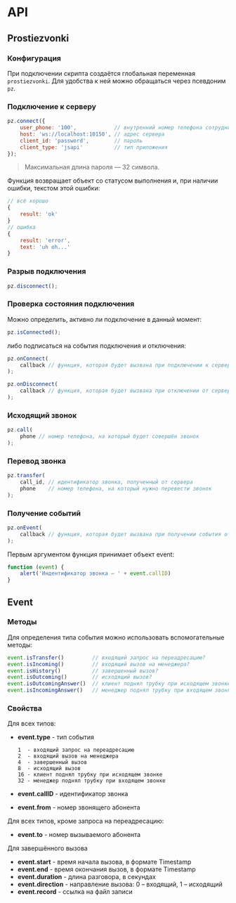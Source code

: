 API
===

Prostiezvonki
-------------

### Конфигурация

При подключении скрипта создаётся глобальная переменная `prostiezvonki`. Для удобства к ней можно обращаться через псевдоним `pz`.

### Подключение к серверу

```js
pz.connect({
    user_phone: '100',            // внутренний номер телефона сотрудника
    host: 'ws://localhost:10150', // адрес сервера
    client_id: 'password',        // пароль
    client_type: 'jsapi'          // тип приложения
});
```

> Максимальная длина пароля — 32 символа.

Функция возвращает объект со статусом выполнения и, при наличии ошибки, текстом этой ошибки:

```js
// всё хорошо
{
    result: 'ok'
}
// ошибка
{
    result: 'error',
    text: 'uh oh...'
}
```

### Разрыв подключения

```js
pz.disconnect();
```

### Проверка состояния подключения

Можно определить, активно ли подключение в данный момент:

```js
pz.isConnected();
```

либо подписаться на события подключения и отключения:

```js
pz.onConnect(
    callback // функция, которая будет вызвана при подключении к серверу
);

pz.onDisconnect(
    callback // функция, которая будет вызвана при отключении от сервера
);
```

### Исходящий звонок

```js
pz.call(
    phone // номер телефона, на который будет совершён звонок
);
```

### Перевод звонка

```js
pz.transfer(
    call_id, // идентификатор звонка, полученный от сервера
    phone    // номер телефона, на который нужно перевести звонок
);
```

### Получение событий

```js
pz.onEvent(
    callback // функция, которая будет вызвана при получении события от сервера
);
```

Первым аргументом функция принимает объект event:

```js
function (event) {
	alert('Индентификатор звонка — ' + event.callID)
}
```

Event
-----

### Методы

Для определения типа события можно использовать вспомогательные методы:

```js
event.isTransfer()         // входящий запрос на переадресацию?
event.isIncoming()         // входящий вызов на менеджера?
event.isHistory()          // завершенный вызов?
event.isOutcoming()        // исходящий вызов?
event.isOutcomingAnswer()  // клиент поднял трубку при исходящем звонке?
event.isIncomingAnswer()   // менеджер поднял трубку при входящем звонке?
```

### Свойства

Для всех типов:

* **event.type** - тип события

	```
	1  - входящий запрос на переадресацию
	2  - входящий вызов на менеджера
    4  - завершенный вызов
    8  - исходящий вызов
    16 - клиент поднял трубку при исходящем звонке
	32 - менеджер поднял трубку при входящем звонке
	```

* **event.callID** - идентификатор звонка
* **event.from** - номер звонящего абонента

Для всех типов, кроме запроса на переадресацию:

* **event.to** - номер вызываемого абонента

Для завершённого вызова

* **event.start** - время начала вызова, в формате Timestamp
* **event.end** - время окончания вызов, в формате Timestamp
* **event.duration** - длина разговора, в секундах
* **event.direction** - направление вызова: 0 – входящий, 1 – исходящий
* **event.record** - ссылка на файл записи
